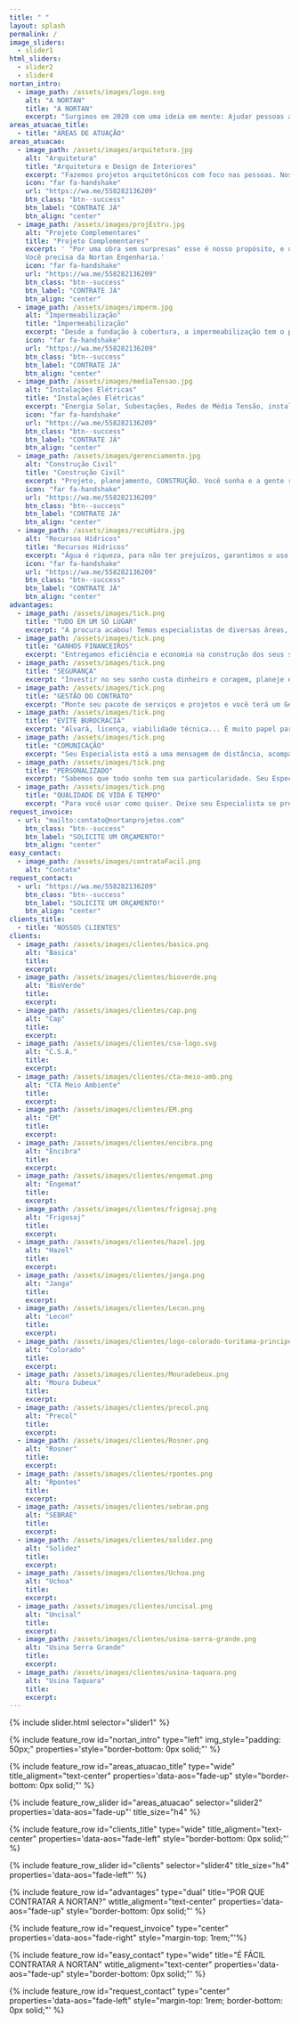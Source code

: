 ```yaml
---
title: " "
layout: splash
permalink: /
image_sliders:
  - slider1
html_sliders:
  - slider2
  - slider4
nortan_intro:
  - image_path: /assets/images/logo.svg
    alt: "A NORTAN"
    title: "A NORTAN"
    excerpt: "Surgimos em 2020 com uma ideia em mente: Ajudar pessoas a realizarem seus sonhos através da Engenharia. Para isso trouxemos engenharia e arquitetura de ponta para o setor de construção civil de alagoas, com um grande time de engenheiros e arquitetos empreendedores e valorizados, viemos fazer diferente, somos a engenharia colaborativa, um jeito novo de entregar valor ao cliente. Veja o que nossa união gerou de 2020 para cá 😉"
areas_atuacao_title:
  - title: "ÁREAS DE ATUAÇÃO"
areas_atuacao:
  - image_path: /assets/images/arquitetura.jpg
    alt: "Arquitetura"
    title: "Arquitetura e Design de Interiores"
    excerpt: "Fazemos projetos arquitetônicos com foco nas pessoas. Nossa especialidade é elaborar espaços que estejam de acordo com as reais necessidades do usuário e de forma a proporcionar verdadeira qualidade de vida além de soluções sustentáveis."
    icon: "far fa-handshake"
    url: "https://wa.me/558282136209"
    btn_class: "btn--success"
    btn_label: "CONTRATE JÁ"
    btn_align: "center"
  - image_path: /assets/images/projEstru.jpg
    alt: "Projeto Complementares"
    title: "Projeto Complementares"
    excerpt: ' "Por uma obra sem surpresas" esse é nosso propósito, e uma obra sem surpresas só acontece com projetos em BIM. Você não tem seus projetos em 3d? você não tem um orçamento modelado da sua obra? Você ainda fica dando jeitinho na obra? 
    Você precisa da Nortan Engenharia.'
    icon: "far fa-handshake"
    url: "https://wa.me/558282136209"
    btn_class: "btn--success"
    btn_label: "CONTRATE JÁ"
    btn_align: "center"
  - image_path: /assets/images/imperm.jpg
    alt: "Impermeabilização"
    title: "Impermeabilização"
    excerpt: "Desde a fundação à cobertura, a impermeabilização tem o poder de proteger seu patrimônio e seu bem estar. Invista no time que entende, nosso líder Paulo Cunha é referência no Estado, não atoa trabalhamos nas maiores construtoras do Estado. Impermeabilização de reservatórios confinados, lajes, estacionamentos, piscinas, calhas, estamos à disposição."
    icon: "far fa-handshake"
    url: "https://wa.me/558282136209"
    btn_class: "btn--success"
    btn_label: "CONTRATE JÁ"
    btn_align: "center"
  - image_path: /assets/images/mediaTensao.jpg
    alt: "Instalações Elétricas"
    title: "Instalações Elétricas"
    excerpt: "Energia Solar, Subestações, Redes de Média Tensão, instalações residenciais e comerciais. Com a experiência da equipe Nortan, sua instalação será eficiente e segura. E não se preocupe com a burocracia, nosso serviço só acaba com a obra aprovada e energizada."
    icon: "far fa-handshake"
    url: "https://wa.me/558282136209"
    btn_class: "btn--success"
    btn_label: "CONTRATE JÁ"
    btn_align: "center"
  - image_path: /assets/images/gerenciamento.jpg
    alt: "Construção Civil"
    title: "Construção Civil"
    excerpt: "Projeto, planejamento, CONSTRUÇÃO. Você sonha e a gente realiza!Trabalhamos por uma obra eficiente, ou seja, que tenha alto padrão técnico e de qualidade, mas que seja econômica. Nossa equipe multidisciplinar garante isso, temos o time certo para construir o seu sonho."
    icon: "far fa-handshake"
    url: "https://wa.me/558282136209"
    btn_class: "btn--success"
    btn_label: "CONTRATE JÁ"
    btn_align: "center"
  - image_path: /assets/images/recuHidro.jpg
    alt: "Recursos Hídricos"
    title: "Recursos Hídricos"
    excerpt: "Água é riqueza, para não ter prejuízos, garantimos o uso legalizado e sustentável da sua fonte de riqueza. Elaboramos estudos hidrológicos, regularizamos suas captações de água, lançamentos, obras hídricas e executamos o levantamento de dados através da hidrometria quali-quantitativa: vazões, levantamento batimétrico em reservatórios e instalação de estações de monitoramento."
    icon: "far fa-handshake"
    url: "https://wa.me/558282136209"
    btn_class: "btn--success"
    btn_label: "CONTRATE JÁ"
    btn_align: "center"
advantages:
  - image_path: /assets/images/tick.png
    title: "TUDO EM UM SÓ LUGAR"
    excerpt: "A procura acabou! Temos especialistas de diversas áreas, trabalhando em equipe para tirar seu sonho do papel."
  - image_path: /assets/images/tick.png
    title: "GANHOS FINANCEIROS"
    excerpt: "Entregamos eficiência e economia na construção dos seus sonhos."
  - image_path: /assets/images/tick.png
    title: "SEGURANÇA"
    excerpt: "Investir no seu sonho custa dinheiro e coragem, planeje ele com uma equipe de alto nível."
  - image_path: /assets/images/tick.png
    title: "GESTÃO DO CONTRATO"
    excerpt: "Monte seu pacote de serviços e projetos e você terá um Gestor do Contrato e uma equipe multidisciplinar para você, não se preocupe com mais nada."
  - image_path: /assets/images/tick.png
    title: "EVITE BUROCRACIA"
    excerpt: "Alvará, licença, viabilidade técnica... É muito papel para uma obra. Deixe isso para seu Especialista."
  - image_path: /assets/images/tick.png
    title: "COMUNICAÇÃO"
    excerpt: "Seu Especialista está a uma mensagem de distância, acompanhe seu contrato."
  - image_path: /assets/images/tick.png
    title: "PERSONALIZADO"
    excerpt: "Sabemos que todo sonho tem sua particularidade. Seu Especialista irá te guiar pelo melhor caminho para chegar aonde você quer."
  - image_path: /assets/images/tick.png
    title: "QUALIDADE DE VIDA E TEMPO"
    excerpt: "Para você usar como quiser. Deixe seu Especialista se preocupar com os detalhes."
request_invoice:
  - url: "mailto:contato@nortanprojetos.com"
    btn_class: "btn--success"
    btn_label: "SOLICITE UM ORÇAMENTO!"
    btn_align: "center"
easy_contact:
  - image_path: /assets/images/contrataFacil.png
    alt: "Contato"
request_contact:
  - url: "https://wa.me/558282136209"
    btn_class: "btn--success"
    btn_label: "SOLICITE UM ORÇAMENTO!"
    btn_align: "center"
clients_title:
  - title: "NOSSOS CLIENTES"
clients:
  - image_path: /assets/images/clientes/basica.png
    alt: "Basica"
    title:
    excerpt:
  - image_path: /assets/images/clientes/bioverde.png
    alt: "BioVerde"
    title:
    excerpt:
  - image_path: /assets/images/clientes/cap.png
    alt: "Cap"
    title:
    excerpt:
  - image_path: /assets/images/clientes/csa-logo.svg
    alt: "C.S.A."
    title:
    excerpt:
  - image_path: /assets/images/clientes/cta-meio-amb.png
    alt: "CTA Meio Ambiente"
    title:
    excerpt:
  - image_path: /assets/images/clientes/EM.png
    alt: "EM"
    title:
    excerpt:
  - image_path: /assets/images/clientes/encibra.png
    alt: "Encibra"
    title:
    excerpt:
  - image_path: /assets/images/clientes/engemat.png
    alt: "Engemat"
    title:
    excerpt:
  - image_path: /assets/images/clientes/frigosaj.png
    alt: "Frigosaj"
    title:
    excerpt:
  - image_path: /assets/images/clientes/hazel.jpg
    alt: "Hazel"
    title:
    excerpt:
  - image_path: /assets/images/clientes/janga.png
    alt: "Janga"
    title:
    excerpt:
  - image_path: /assets/images/clientes/Lecon.png
    alt: "Lecon"
    title:
    excerpt:
  - image_path: /assets/images/clientes/logo-colorado-toritama-principe.png
    alt: "Colorado"
    title:
    excerpt:
  - image_path: /assets/images/clientes/Mouradebeux.png
    alt: "Moura Dubeux"
    title:
    excerpt:
  - image_path: /assets/images/clientes/precol.png
    alt: "Precol"
    title:
    excerpt:
  - image_path: /assets/images/clientes/Rosner.png
    alt: "Rosner"
    title:
    excerpt:
  - image_path: /assets/images/clientes/rpontes.png
    alt: "Rpontes"
    title:
    excerpt:
  - image_path: /assets/images/clientes/sebrae.png
    alt: "SEBRAE"
    title:
    excerpt:
  - image_path: /assets/images/clientes/solidez.png
    alt: "Solidez"
    title:
    excerpt:
  - image_path: /assets/images/clientes/Uchoa.png
    alt: "Uchoa"
    title:
    excerpt:
  - image_path: /assets/images/clientes/uncisal.png
    alt: "Uncisal"
    title:
    excerpt:
  - image_path: /assets/images/clientes/usina-serra-grande.png
    alt: "Usina Serra Grande"
    title:
    excerpt:
  - image_path: /assets/images/clientes/usina-taquara.png
    alt: "Usina Taquara"
    title:
    excerpt:
---
```


{% include slider.html selector="slider1" %}

{% include feature_row id="nortan_intro" type="left" img_style="padding: 50px;" properties='style="border-bottom: 0px solid;"' %}

<div id="metrics" class="feature__wrapper aos-init aos-animate" data-aos="fade-right"></div>

{% include feature_row id="areas_atuacao_title" type="wide" title_aligment="text-center" properties='data-aos="fade-up" style="border-bottom: 0px solid;"' %}

{% include feature_row_slider id="areas_atuacao" selector="slider2" properties='data-aos="fade-up"' title_size="h4" %}

{% include feature_row id="clients_title" type="wide" title_aligment="text-center" properties='data-aos="fade-left" style="border-bottom: 0px solid;"' %}

{% include feature_row_slider id="clients" selector="slider4" title_size="h4" properties='data-aos="fade-left"' %}

{% include feature_row id="advantages" type="dual" title="POR QUE CONTRATAR A NORTAN?" wtitle_aligment="text-center" properties='data-aos="fade-up" style="border-bottom: 0px solid;"' %}

{% include feature_row id="request_invoice" type="center" properties='data-aos="fade-right" style="margin-top: 1rem;"'%}

{% include feature_row id="easy_contact" type="wide" title="É FÁCIL CONTRATAR A NORTAN" wtitle_aligment="text-center" properties='data-aos="fade-up" style="border-bottom: 0px solid;"' %}

{% include feature_row id="request_contact" type="center" properties='data-aos="fade-left" style="margin-top: 1rem; border-bottom: 0px solid;"' %}

